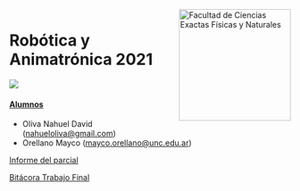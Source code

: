 <img src="https://drive.google.com/uc?export=view&id=1fBDbTvato9MGgCJ-yMGF_cw-f8K1AZ3K" title="Facultad de Ciencias Exactas Físicas y Naturales" width="200" img align="right"/>

# Robótica y Animatrónica 2021

<img src="https://github.com/nadaol/Robotica_2021/tree/main/imgs/img1.jpg" />

#### <ins>Alumnos</ins> 
- Oliva Nahuel David (<nahueloliva@gmail.com>)
- Orellano Mayco   (<mayco.orellano@unc.edu.ar>)


[Informe del parcial](https://docs.google.com/document/d/16KZ6IDCfCYq1iBZ5S5tvntKiz7UzvBCY24jl4NODXa0/edit?usp=sharing)

[Bitácora Trabajo Final](https://docs.google.com/spreadsheets/d/1-YwR8LvRGJ0srK9Xz8qQWa548R2lpH4G/edit?usp=sharing&ouid=112468053651063374165&rtpof=true&sd=true)